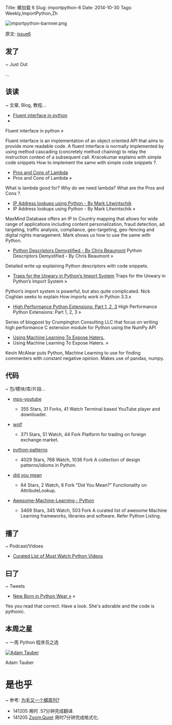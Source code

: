 Title: 蠎加载 6
Slug: importpython-6
Date: 2014-10-30
Tags: Weekly,ImportPython,Zh 

![importpython-barnner.png](http://zoomq.qiniudn.com/ZQCollection/snap/importpython-barnner.png?imageView2/2/h/80)


原文: [issue6](http://importpython.com/static/files/issue6.html)


## 发了
~ Just Out

...

## 该读
~ 文章, Blog, 教程...

- [Fluent interface in python](http://kracekumar.com/post/100897281440/fluent-interface-in-python)
- 
Fluent interface in python »

Fluent interface is an implementation of an object oriented API that aims to provide more readable code. A fluent interface is normally implemented by using method cascading (concretely method chaining) to relay the instruction context of a subsequent call. Kracekumar explains with simple code snippets How to implement the same with simple code snippets ?.

- [Pros and Cons of Lambda](http://python.dzone.com/articles/pros-and-cons-lambda)
- Pros and Cons of Lambda »

What is lambda good for? Why do we need lambda? What are the Pros and Cons ?.

- [IP Address lookups using Python - By Mark Litwintschik](http://tech.marksblogg.com/ip-address-lookups-in-python.html)
- IP Address lookups using Python - By Mark Litwintschik »

MaxMind Database offers an IP to Country mapping that allows for wide range of applications including content personalization, fraud detection, ad targeting, traffic analysis, compliance, geo-targeting, geo-fencing and digital rights management. Mark shows us how to use the same with Python.

- [Python Descriptors Demystified - By Chris Beaumont](http://nbviewer.ipython.org/urls/gist.github.com/ChrisBeaumont/5758381/raw/descriptor_writeup.ipynb)
Python Descriptors Demystified - By Chris Beaumont »

Detailed write up explaining Python descriptors with code snippets.

- [Traps for the Unwary in Python’s Import System](http://python-notes.curiousefficiency.org/en/latest/python_concepts/import_traps.html)
Traps for the Unwary in Python’s Import System »

Python’s import system is powerful, but also quite complicated. Nick Coghlan seeks to explain How imports work in Python 3.3.x

- [High Performance Python Extensions: Part 1, 2, 3](https://www.crumpington.com/blog/2014/10-19-high-performance-python-extensions-part-1.html)
High Performance Python Extensions: Part 1, 2, 3 »

Series of blogpost by Crumpington Consulting LLC that focus on writing high performance C extension module for Python using the NumPy API

- [Using Machine Learning To Expose Haters.](http://kevinmcalear.com/thoughts/building-hater-news/)
- Using Machine Learning To Expose Haters. »

Kevin McAlear puts Python, Machine Learning to use for finding commenters with constant negative opinion. Makes use of pandas, numpy.

## 代码
~ 包/模块/库/片段...

- [mps-youtube](https://github.com/np1/mps-youtube)
    - 355 Stars, 31 Forks, 41 Watch
Terminal based YouTube player and downloader.

- [wolf](https://github.com/slawekj/wolf)
    - 371 Stars, 51 Watch, 44 Fork
Platform for trading on foreign exchange market.

- [python-patterns](https://github.com/faif/python-patterns)
    - 4029 Stars, 768 Watch, 1036 Fork
A collection of design patterns/idioms in Python.

- [did you mean](https://github.com/dutc/didyoumean)
    - 84 Stars, 2 Watch, 6 Fork
"Did You Mean?" Functionality on AttributeLookup.

- [Awesome-Machine-Learning - Python](https://github.com/josephmisiti/awesome-machine-learning#python)
    - 3469 Stars, 345 Watch, 503 Fork
A curated list of awesome Machine Learning frameworks, libraries and software. Refer Python Listing. 

## 播了
~ Podcast/Vidoes

- [Curated List of Must Watch Python Videos](https://github.com/s16h/py-must-watch)

## 曰了
~ Tweets


- [New Born in Python Wear »](https://plus.google.com/+Importpythongoogle/posts/9FLi6bnfgix) »

Yes you read that correct. Have a look. She's adorable and the code is pythonic.


## 本周之星
~ 一周 Python 程序员之选



[![Adam Tauber](https://avatars2.githubusercontent.com/u/20240?v=2&s=100)](https://github.com/asciimoo?tab=repositories)

Adam Tauber


# 是也乎
~ 参考: [为毛又一个蠎周刊?](importpython-why)


- 141205 用时 .57分钟完成翻译.
- 141205 [Zoom.Quiet](http://zoomquiet.io) 用时7分钟完成格式化.
